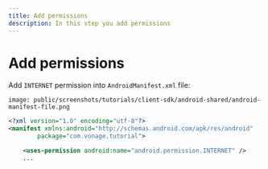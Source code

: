 ```yaml
---
title: Add permissions
description: In this step you add permissions
---
```


# Add permissions

Add `INTERNET` permission into `AndroidManifest.xml` file:

```screenshot
image: public/screenshots/tutorials/client-sdk/android-shared/android-manifest-file.png
```

```xml
<?xml version="1.0" encoding="utf-8"?>
<manifest xmlns:android="http://schemas.android.com/apk/res/android"
        package="com.vonage.tutorial">

    <uses-permission android:name="android.permission.INTERNET" />
    ...
```


